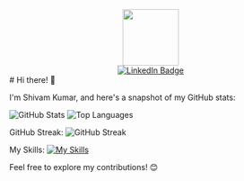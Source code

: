 <div id="header" align="center">
  <img src="https://media.giphy.com/media/SHjOSDkKZ18qOHA5B5/giphy.gif" width="100"/>

<div id="badges">
  <a href="https://www.linkedin.com/in/shivam-kumar-42a329242/">
    <img src="https://img.shields.io/badge/LinkedIn-blue?style=for-the-badge&logo=linkedin&logoColor=white" alt="LinkedIn Badge"/>
  </a>
 </div>
</div>
# Hi there! 👋

I'm Shivam Kumar, and here's a snapshot of my GitHub stats:

 ![GitHub Stats](https://github-readme-stats.vercel.app/api?username=Shiva9801&show_icons=true&hide_border=true&count_private=true&include_all_commits=true&langs_count=5)  ![Top Languages](https://github-readme-stats.vercel.app/api/top-langs/?username=Shiva9801&hide_border=true) 

GitHub Streak:
![GitHub Streak](http://github-readme-streak-stats.herokuapp.com?user=Shiva9801&theme=carbonfox&hide_border=true&date_format=j%2Fn%5B%2FY%5D&ring=5EEB0B&fire=3AEBE5)

My Skills:
[![My Skills](https://skillicons.dev/icons?i=js,html,css,aws,java,py,discord,eclipse,git,github,gitlab,linux,ps,pr)](https://skillicons.dev)



Feel free to explore my contributions! 😊


